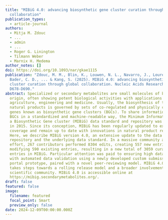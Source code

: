 ```yaml
---
title: "MIBiG 4.0: advancing biosynthetic gene cluster curation through global
  collaboration"
publication_types:
  - article-journal
authors:
  - Mitja M. Zdouc
  - ...
  - admin
  - ...
  - Roger G. Linington
  - Tilmann Weber
  - Marnix H. Medema
author_notes: []
doi: https://doi.org/10.1093/nar/gkae1115
publication: "Zdouc, M. M., Blin, K., Louwen, N. L., Navarro, J., Loureiro, C.,
  Bader, C. D., ... & Kang, S. (2025). MIBiG 4.0: advancing biosynthetic gene
  cluster curation through global collaboration. Nucleic Acids Research, 53(D1),
  D678-D690."
abstract: Specialized or secondary metabolites are small molecules of biological
  origin, often showing potent biological activities with applications in
  agriculture, engineering and medicine. Usually, the biosynthesis of these
  natural products is governed by sets of co-regulated and physically clustered
  genes known as biosynthetic gene clusters (BGCs). To share information about
  BGCs in a standardized and machine-readable way, the Minimum Information about
  a Biosynthetic Gene cluster (MIBiG) data standard and repository was initiated
  in 2015. Since its conception, MIBiG has been regularly updated to expand data
  coverage and remain up to date with innovations in natural product research.
  Here, we describe MIBiG version 4.0, an extensive update to the data
  repository and the underlying data standard. In a massive community annotation
  effort, 267 contributors performed 8304 edits, creating 557 new entries and
  modifying 590 existing entries, resulting in a new total of 3059 curated
  entries in MIBiG. Particular attention was paid to ensuring high data quality,
  with automated data validation using a newly developed custom submission
  portal prototype, paired with a novel peer-reviewing model. MIBiG 4.0 also
  takes steps towards a rolling release model and a broader involvement of the
  scientific community. MIBiG 4.0 is accessible online at
  https://mibig.secondarymetabolites.org/.
draft: false
featured: false
image:
  filename: featured
  focal_point: Smart
  preview_only: false
date: 2024-12-09T00:00:00.000Z
---
```

